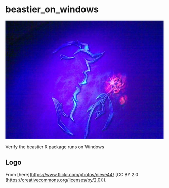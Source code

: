 # beastier_on_windows

![](pics/Beauty_and_Beast.jpg)

Verify the beastier R package runs on Windows

## Logo

From [here](https://www.flickr.com/photos/nieve44/ [CC BY 2.0 (https://creativecommons.org/licenses/by/2.0)]).
